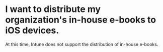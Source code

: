 <properties
	pageTitle="I want to distribute my organization's in-house ebooks to iOS devices."
	description="I want to distribute my organization's in-house ebooks to iOS devices."
	service="microsoft.intune"
	resource="intune"
	authors="mackie1604"
	displayOrder="4"
	selfHelpType="resource"
	supportTopicIds=""
	resourceTags="ebooks_selfhelp"
	productPesIds=""
	cloudEnvironments="public"
/>

# I want to distribute my organization's in-house e-books to iOS devices.

At this time, Intune does not support the distribution of in-house e-books.




